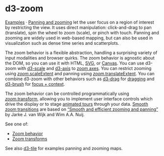 # d3-zoom

[Examples](https://observablehq.com/collection/@d3/d3-zoom) · [Panning and zooming](https://observablehq.com/@d3/zoomable-scatterplot) let the user focus on a region of interest by restricting the view. It uses direct manipulation: click-and-drag to pan (translate), spin the wheel to zoom (scale), or pinch with touch. Panning and zooming are widely used in web-based mapping, but can also be used in visualization such as dense time series and scatterplots.

The zoom behavior is a flexible abstraction, handling a surprising variety of input modalities and browser quirks. The zoom behavior is agnostic about the DOM, so you can use it with HTML, [SVG](https://observablehq.com/@d3/zoom), or [Canvas](https://observablehq.com/@d3/zoom-canvas). You can use d3-zoom with [d3-scale](./d3-scale.md) and [d3-axis](./d3-axis.md) to [zoom axes](https://observablehq.com/@d3/pan-zoom-axes). You can restrict zooming using [*zoom*.scaleExtent](./d3-zoom/zoom.md#zoom_scaleExtent) and panning using [*zoom*.translateExtent](./d3-zoom/zoom.md#zoom_translateExtent). You can combine d3-zoom with other behaviors such as [d3-drag](./d3-drag.md) for [dragging](https://observablehq.com/@d3/drag-zoom) and [d3-brush](./d3-brush.md) for [focus + context](https://observablehq.com/@d3/focus-context).

The zoom behavior can be controlled programmatically using [*zoom*.transform](./d3-zoom/zoom.md#zoom_transform), allowing you to implement user interface controls which drive the display or to stage [animated tours](https://observablehq.com/@d3/scatterplot-tour) through your data. [Smooth zoom transitions](https://observablehq.com/@d3/programmatic-zoom) are based on [“Smooth and efficient zooming and panning”](http://www.win.tue.nl/~vanwijk/zoompan.pdf) by Jarke J. van Wijk and Wim A.A. Nuij.

See one of:

- [Zoom behavior](./d3-zoom/zoom.md)
- [Zoom transforms](./d3-zoom/transform.md)

See also [d3-tile](https://github.com/d3/d3-tile) for examples panning and zooming maps.
